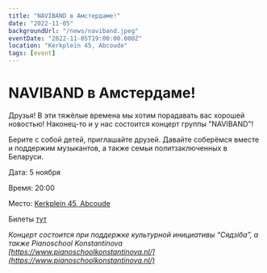 ```yaml
---
title: "NAVIBAND в Амстердаме!"
date: "2022-11-05"
backgroundUrl: "/news/naviband.jpeg"
eventDate: "2022-11-05T19:00:00.000Z"
location: "Kerkplein 45, Abcoude"
tags: [event]
---
```


# NAVIBAND в Амстердаме!

Друзья! В эти тяжёлые времена мы хотим порадавать вас хорошей новостью! Наконец-то и у нас состоится концерт группы "NAVIBAND"!

Берите с собой детей, приглашайте друзей. Давайте соберёмся вместе и поддержим музыкантов, а также семьи политзаключенных в Беларуси. 

Дата: 5 ноября

Время: 20:00

Место: [Kerkplein 45, Abcoude](https://goo.gl/maps/XY1dMkYuyXv5ecGd7)

Билеты [тут](https://shop.ikbenaanwezig.nl/tickets/event/naviband)

_Концерт состоится при поддержке культурной инициативы “Сядзіба”, а также Pianoschool Konstantinova [https://www.pianoschoolkonstantinova.nl/](https://www.pianoschoolkonstantinova.nl/)_